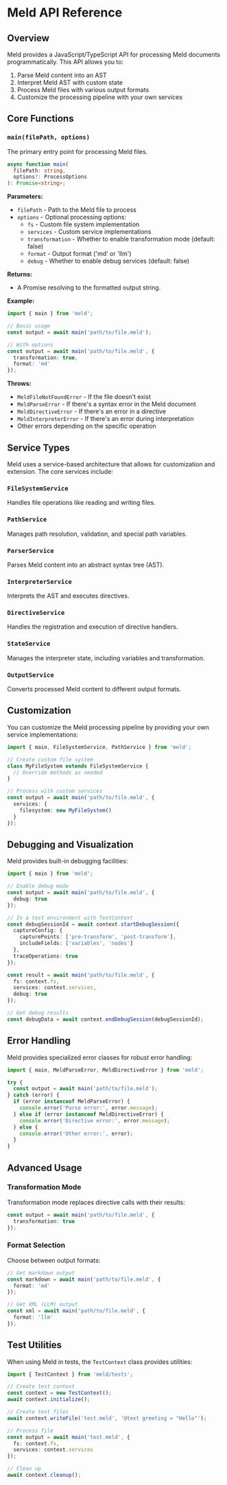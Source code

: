 # Meld API Reference

## Overview

Meld provides a JavaScript/TypeScript API for processing Meld documents programmatically. This API allows you to:

1. Parse Meld content into an AST
2. Interpret Meld AST with custom state
3. Process Meld files with various output formats
4. Customize the processing pipeline with your own services

## Core Functions

### `main(filePath, options)`

The primary entry point for processing Meld files.

```typescript
async function main(
  filePath: string, 
  options?: ProcessOptions
): Promise<string>;
```

**Parameters:**
- `filePath` - Path to the Meld file to process
- `options` - Optional processing options:
  - `fs` - Custom file system implementation
  - `services` - Custom service implementations
  - `transformation` - Whether to enable transformation mode (default: false)
  - `format` - Output format ('md' or 'llm')
  - `debug` - Whether to enable debug services (default: false)

**Returns:**
- A Promise resolving to the formatted output string.

**Example:**
```typescript
import { main } from 'meld';

// Basic usage
const output = await main('path/to/file.meld');

// With options
const output = await main('path/to/file.meld', {
  transformation: true,
  format: 'md'
});
```

**Throws:**
- `MeldFileNotFoundError` - If the file doesn't exist
- `MeldParseError` - If there's a syntax error in the Meld document
- `MeldDirectiveError` - If there's an error in a directive
- `MeldInterpreterError` - If there's an error during interpretation
- Other errors depending on the specific operation

## Service Types

Meld uses a service-based architecture that allows for customization and extension. The core services include:

### `FileSystemService`

Handles file operations like reading and writing files.

### `PathService`

Manages path resolution, validation, and special path variables.

### `ParserService`

Parses Meld content into an abstract syntax tree (AST).

### `InterpreterService`

Interprets the AST and executes directives.

### `DirectiveService`

Handles the registration and execution of directive handlers.

### `StateService`

Manages the interpreter state, including variables and transformation.

### `OutputService`

Converts processed Meld content to different output formats.

## Customization

You can customize the Meld processing pipeline by providing your own service implementations:

```typescript
import { main, FileSystemService, PathService } from 'meld';

// Create custom file system
class MyFileSystem extends FileSystemService {
  // Override methods as needed
}

// Process with custom services
const output = await main('path/to/file.meld', {
  services: {
    filesystem: new MyFileSystem()
  }
});
```

## Debugging and Visualization

Meld provides built-in debugging facilities:

```typescript
import { main } from 'meld';

// Enable debug mode
const output = await main('path/to/file.meld', {
  debug: true
});

// In a test environment with TestContext
const debugSessionId = await context.startDebugSession({
  captureConfig: {
    capturePoints: ['pre-transform', 'post-transform'],
    includeFields: ['variables', 'nodes']
  },
  traceOperations: true
});

const result = await main('path/to/file.meld', {
  fs: context.fs,
  services: context.services,
  debug: true
});

// Get debug results
const debugData = await context.endDebugSession(debugSessionId);
```

## Error Handling

Meld provides specialized error classes for robust error handling:

```typescript
import { main, MeldParseError, MeldDirectiveError } from 'meld';

try {
  const output = await main('path/to/file.meld');
} catch (error) {
  if (error instanceof MeldParseError) {
    console.error('Parse error:', error.message);
  } else if (error instanceof MeldDirectiveError) {
    console.error('Directive error:', error.message);
  } else {
    console.error('Other error:', error);
  }
}
```

## Advanced Usage

### Transformation Mode

Transformation mode replaces directive calls with their results:

```typescript
const output = await main('path/to/file.meld', {
  transformation: true
});
```

### Format Selection

Choose between output formats:

```typescript
// Get markdown output
const markdown = await main('path/to/file.meld', {
  format: 'md'
});

// Get XML (LLM) output
const xml = await main('path/to/file.meld', {
  format: 'llm'
});
```

## Test Utilities

When using Meld in tests, the `TestContext` class provides utilities:

```typescript
import { TestContext } from 'meld/tests';

// Create test context
const context = new TestContext();
await context.initialize();

// Create test files
await context.writeFile('test.meld', '@text greeting = "Hello"');

// Process file
const output = await main('test.meld', {
  fs: context.fs,
  services: context.services
});

// Clean up
await context.cleanup();
```